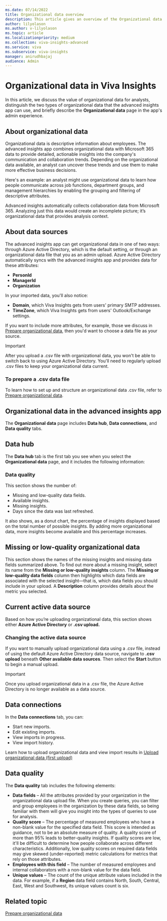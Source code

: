 ```yaml
---
ms.date: 07/14/2022
title: Organizational data overview
description: This article gives an overview of the Organizational data page in the Microsoft Viva Insights advanced insights app. 
author: lilyolason
ms.author: v-lilyolason
ms.topic: article
ms.localizationpriority: medium
ms.collection: viva-insights-advanced
ms.service: viva 
ms.subservice: viva-insights
manager: anirudhbajaj
audience: Admin
---
```


# Organizational data in Viva Insights

In this article, we discuss the value of organizational data for analysts, distinguish the two types of organizational data that the advanced insights app can use, and briefly describe the **Organizational data** page in the app's admin experience.

## About organizational data

Organizational data is descriptive information about employees. The advanced insights app combines organizational data with Microsoft 365 data to provide detailed, actionable insights into the company's communication and collaboration trends. Depending on the organizational data available, an analyst can uncover these trends and use them to make more effective business decisions.

Here's an example: an analyst might use organizational data to learn how people communicate across job functions, department groups, and management hierarchies by enabling the grouping and filtering of descriptive attributes.

Advanced insights automatically collects collaboration data from Microsoft 365. Analyzing just this data would create an incomplete picture; it’s organizational data that provides analysis context.

## About data sources

The advanced insights app can get organizational data in one of two ways: through Azure Active Directory, which is the default setting, or through an organizational data file that you as an admin upload. Azure Active Directory automatically syncs with the advanced insights app and provides data for these attributes:

* **PersonId**
* **ManagerId**
* **Organization**

In your imported data, you'll also notice:

* **Domain**, which Viva Insights gets from users' primary SMTP addresses.
* **TimeZone**, which Viva Insights gets from users' Outlook/Exchange settings.

If you want to include more attributes, for example, those we discuss in [Prepare organizational data](prepare-org-data.md#attribute-reference), then you'd want to choose a data file as your source.

>[!Important]
> After you upload a .csv file with organizational data, you won't be able to switch back to using Azure Active Directory. You'll need to regularly upload .csv files to keep your organizational data current.

### To prepare a .csv data file

To learn how to set up and structure an organizational data .csv file, refer to [Prepare organizational data](prepare-org-data.md).

## Organizational data in the advanced insights app

The **Organizational data** page includes **Data hub**, **Data connections**, and **Data quality** tabs.

## Data hub

The **Data hub** tab is the first tab you see when you select the **Organizational data** page, and it includes the following information:

### Data quality

This section shows the number of:

* Missing and low-quality data fields.
* Available insights.
* Missing insights.
* Days since the data was last refreshed.

It also shows, as a donut chart, the percentage of insights displayed based on the total number of possible insights. By adding more organizational data, more insights become available and this percentage increases.

## Missing or low-quality organizational data

This section shows the names of the missing insights and missing data fields summarized above. To find out more about a missing insight, select its name from the **Missing or low-quality insights** column. The **Missing or low-quality data fields** column then highlights which data fields are associated with the selected insight—that is, which data fields you should include in your upload. A **Description** column provides details about the metric you selected. 
 
## Current active data source

Based on how you’re uploading organizational data, this section shows either **Azure Active Directory** or **.csv upload.**

### Changing the active data source

If you want to manually upload organizational data using a .csv file, instead of using the default Azure Active Directory data source, navigate to **.csv upload** beneath **Other available data sources**. Then select the **Start** button to begin a manual upload.

>[!Important]
>Once you upload organizational data in a .csv file, the Azure Active Directory is no longer available as a data source.

## Data connections

In the **Data connections** tab, you can:

* Start new imports.
* Edit existing imports.
* View imports in progress.
* View import history.

Learn how to upload organizational data and view import results in [Upload organizational data (first upload)](./upload-org-data-first.md)

## Data quality

The **Data quality** tab includes the following elements:

* **Data fields** – All the attributes provided by your organization in the organizational data upload file. When you create queries, you can filter and group employees in the organization by these data fields, so being familiar with them will give you insight into the types of queries to use for analysis.
* **Quality score** – The percentage of measured employees who have a non-blank value for the specified data field. This score is intended as guidance, not to be an absolute measure of quality. A quality score of more than 95% leads to better-quality insights. If quality scores are low, it'll be difficult to determine how people collaborate across different characteristics. Additionally, low quality scores on required data fields may give skewed (under-reported) metric calculations for metrics that rely on those attributes.
* **Employees with this field** – The number of measured employees and internal collaborators with a non-blank value for the data field.
* **Unique values** – The count of the unique attribute values included in the data. For example, if a **Region** data field contains North, South, Central, East, West and Southwest, its unique values count is six.

## Related topic

[Prepare organizational data](prepare-org-data.md)

